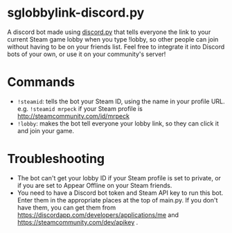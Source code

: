 # sglobbylink-discord.py
A discord bot made using [discord.py](https://github.com/Rapptz/discord.py) that tells everyone the link to your current Steam game lobby when you type !lobby, so other people can join without having to be on your friends list. Feel free to integrate it into Discord bots of your own, or use it on your community's server!

# Commands

- `!steamid`: tells the bot your Steam ID, using the name in your profile URL. e.g. `!steamid mrpeck` if your Steam profile is http://steamcommunity.com/id/mrpeck
- `!lobby`: makes the bot tell everyone your lobby link, so they can click it and join your game.

# Troubleshooting

- The bot can't get your lobby ID if your Steam profile is set to private, or if you are set to Appear Offline on your Steam friends.
- You need to have a Discord bot token and Steam API key to run this bot. Enter them in the appropriate places at the top of main.py. If you don't have them, you can get them from https://discordapp.com/developers/applications/me and https://steamcommunity.com/dev/apikey .
